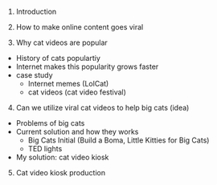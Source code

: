 1. Introduction
 
2. How to make online content goes viral

3. Why cat videos are popular
  * History of cats populartiy
  * Internet makes this popularity grows faster
  * case study
    * Internet memes (LolCat)
    * cat videos (cat video festival)

4. Can we utilize viral cat videos to help big cats (idea)
  * Problems of big cats
  * Current solution and how they works
    * Big Cats Initial (Build a Boma, Little Kitties for Big Cats)
    * TED lights
  * My solution: cat video kiosk

5. Cat video kiosk production
